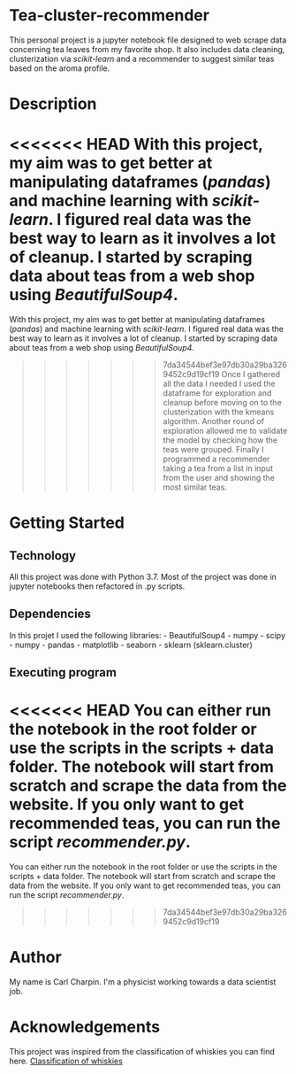 # Tea-cluster-recommender
This personal project is a jupyter notebook file designed to web scrape data concerning tea leaves from my favorite shop.
It also includes data cleaning, clusterization via *scikit-learn* and a recommender to suggest similar teas based on the aroma profile.

# Description

<<<<<<< HEAD
	With this project, my aim was to get better at manipulating dataframes (*pandas*) and machine learning with *scikit-learn*. 
	I figured real data was the best way to learn as it involves a lot of cleanup.
I started by scraping data about teas from a web shop using *BeautifulSoup4*. 
=======
With this project, my aim was to get better at manipulating dataframes (*pandas*) and machine learning with *scikit-learn*. 
I figured real data was the best way to learn as it involves a lot of cleanup.
I started by scraping data about teas from a web shop using *BeautifulSoup4*. 

>>>>>>> 7da34544bef3e97db30a29ba3269452c9d19cf19
Once I gathered all the data I needed I used the dataframe for exploration and cleanup before moving on to
the clusterization with the kmeans algorithm. 
Another round of exploration allowed me to validate the model by checking how the teas were grouped.
Finally I programmed a recommender taking a tea from a list in input from the user and showing the most similar teas.
	
# Getting Started
## Technology
All this project was done with Python 3.7. Most of the project was done in jupyter notebooks then refactored in .py scripts.
## Dependencies
In this projet I used the following libraries:
	- BeautifulSoup4
	- numpy
	- scipy
	- numpy 
	- pandas
	- matplotlib
	- seaborn
	- sklearn (sklearn.cluster)
	
## Executing program
<<<<<<< HEAD
	You can either run the notebook in the root folder or use the scripts in the scripts + data folder.
	The notebook will start from scratch and scrape the data from the website. 
	If you only want to get recommended teas, you can run the script *recommender.py*.
=======
You can either run the notebook in the root folder or use the scripts in the scripts + data folder.
The notebook will start from scratch and scrape the data from the website. If you only want to get recommended teas, you can run the script *recommender.py*.
>>>>>>> 7da34544bef3e97db30a29ba3269452c9d19cf19
	
# Author
My name is Carl Charpin. I'm a physicist working towards a data scientist job.
	
# Acknowledgements
This project was inspired from the classification of whiskies you can find here.
[Classification of whiskies](https://blog.revolutionanalytics.com/2013/12/k-means-clustering-86-single-malt-scotch-whiskies.html)




